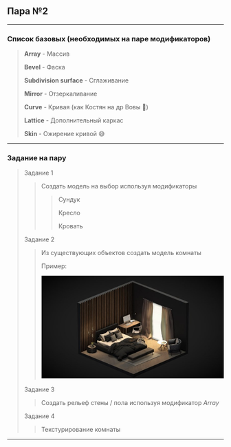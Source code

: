 ## Пара №2
---
### Список базовых (необходимых на паре модификаторов)
> **Array** - Массив
>
> **Bevel** - Фаска
>
> **Subdivision surface** - Сглаживание
> 
> **Mirror** - Отзеркаливание
> 
> **Curve** - Кривая (как Костян на др Вовы 🍾)
> 
> **Lattice** - Дополнительный каркас
>
> **Skin** - Ожирение кривой 😅

---
### Задание на пару
> Задание 1
>> Создать модель на выбор используя модификаторы
>>> Сундук
>>> 
>>> Кресло
>>>
>>> Кровать
>>
> Задание 2
>> Из существующих объектов создать модель комнаты 
>>
>> Пример:
>>
>> ![](./room__example.jpg)
>>
> Задание 3
>> Создать рельеф стены / пола используя модификатор *Array*
>>
> Задание 4
>> Текстурирование комнаты
---